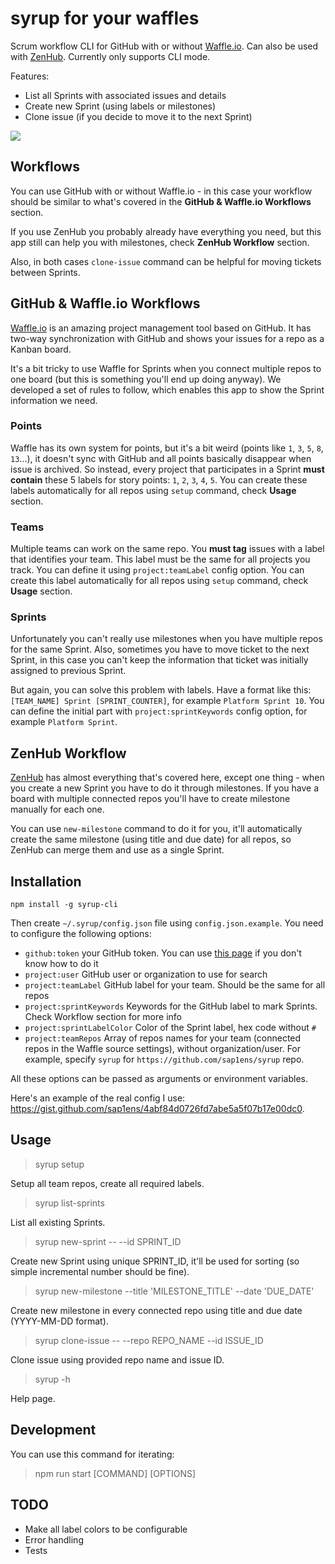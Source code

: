 # syrup for your waffles

Scrum workflow CLI for GitHub with or without [Waffle.io](https://waffle.io). Can also be used with [ZenHub](https://www.zenhub.com). Currently only supports CLI mode.

Features:
- List all Sprints with associated issues and details
- Create new Sprint (using labels or milestones)
- Clone issue (if you decide to move it to the next Sprint)

![](https://db.tt/bxxiKMdK)

## Workflows

You can use GitHub with or without Waffle.io - in this case your workflow should be similar to what's covered in the **GitHub & Waffle.io Workflows** section.

If you use ZenHub you probably already have everything you need, but this app still can help you with milestones, check **ZenHub Workflow** section.

Also, in both cases `clone-issue` command can be helpful for moving tickets between Sprints.

## GitHub & Waffle.io Workflows

[Waffle.io](https://waffle.io) is an amazing project management tool based on GitHub. It has two-way synchronization with GitHub and shows
your issues for a repo as a Kanban board.

It's a bit tricky to use Waffle for Sprints when you connect multiple repos to one board (but this is something you'll end up doing anyway). We developed a set of rules to follow, which enables this app to show the Sprint information we need.

### Points

Waffle has its own system for points, but it's a bit weird (points like `1`, `3`, `5`, `8`, `13`...), it doesn't sync with GitHub and all points basically disappear when issue is archived. So instead, every project that participates in a Sprint **must contain** these 5 labels for story points: `1`, `2`, `3`, `4`, `5`. You can create these labels automatically for all repos using `setup` command, check **Usage** section.

### Teams

Multiple teams can work on the same repo. You **must tag** issues with a label that identifies your team. This label must be the same for all projects you track. You can define it using `project:teamLabel` config option. You can create this label automatically for all repos using `setup` command, check **Usage** section.

### Sprints

Unfortunately you can't really use milestones when you have multiple repos for the same Sprint. Also, sometimes you have to move ticket to the next Sprint, in this case you can't keep the information that ticket was initially assigned to previous Sprint.

But again, you can solve this problem with labels. Have a format like this: `[TEAM_NAME] Sprint [SPRINT_COUNTER]`, for example `Platform Sprint 10`. You can define the initial part with `project:sprintKeywords` config option, for example `Platform Sprint`.

## ZenHub Workflow

[ZenHub](https://www.zenhub.com) has almost everything that's covered here, except one thing - when you create a new Sprint you have to do it through milestones. If you have a board with multiple connected repos you'll have to create milestone manually for each one.

You can use `new-milestone` command to do it for you, it'll automatically create the same milestone (using title and due date) for all repos, so ZenHub can merge them and use as a single Sprint.

## Installation

```
npm install -g syrup-cli
```

Then create `~/.syrup/config.json` file using `config.json.example`. You need to configure the following options:

- `github:token` your GitHub token. You can use [this page](https://help.github.com/articles/creating-an-access-token-for-command-line-use/) if you don't know how to do it
- `project:user` GitHub user or organization to use for search
- `project:teamLabel` GitHub label for your team. Should be the same for all repos
- `project:sprintKeywords` Keywords for the GitHub label to mark Sprints. Check Workflow section for more info
- `project:sprintLabelColor` Color of the Sprint label, hex code without `#`
- `project:teamRepos` Array of repos names for your team (connected repos in the Waffle source settings), without organization/user. For example, specify `syrup` for `https://github.com/sap1ens/syrup` repo.

All these options can be passed as arguments or environment variables.

Here's an example of the real config I use: https://gist.github.com/sap1ens/4abf84d0726fd7abe5a5f07b17e00dc0.

## Usage

> syrup setup

Setup all team repos, create all required labels.

> syrup list-sprints

List all existing Sprints.

> syrup new-sprint -- --id SPRINT_ID

Create new Sprint using unique SPRINT_ID, it'll be used for sorting (so simple incremental number should be fine).

> syrup new-milestone --title 'MILESTONE_TITLE' --date 'DUE_DATE'

Create new milestone in every connected repo using title and due date (YYYY-MM-DD format).

> syrup clone-issue -- --repo REPO_NAME --id ISSUE_ID

Clone issue using provided repo name and issue ID.

> syrup -h

Help page.

## Development

You can use this command for iterating:

> npm run start [COMMAND] [OPTIONS]

## TODO

- Make all label colors to be configurable
- Error handling
- Tests
